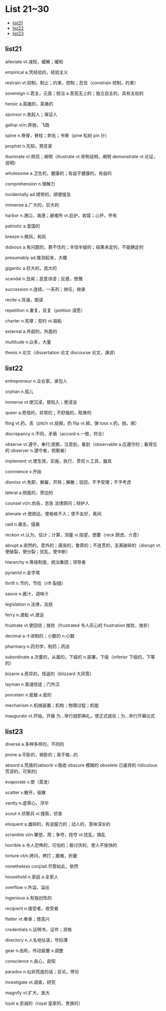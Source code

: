 # List 21~30

- [list21](#list21)
- [list22](#list22)
- [list23](#list23)

## list21

alleviate		vt.减轻，缓解；缓和

empirical		a.凭经验的，经验主义

restrain 	vt.抑制，制止；约束，控制；忍住（constrain	控制，约束）

sovereign		n.君主，元首；统治	a.至高无上的；独立自主的，具有主权的

heroic		a.英雄的，英勇的

sponsor		n.发起人；保证人

gallop		vi/n.奔驰，飞跑

spine		n.脊骨，脊柱；刺毛；书脊（pine 松树	pin 针）

prophet		n.先知，预言家

illuminate		vt.照亮；阐明（illustrate vt.举例说明，阐明 demonstrate	vt.论证，说明）

wholesome		a.卫生的，健康的；有益于健康的，有益的

comprehension		n.理解力

incidentally		ad.顺带的，顺便提及

immense		a.广大的，巨大的

harbor 		n.港口，海港；避难所	vt.庇护，收容；心怀，怀有

patriotic		a.爱国的

breeze		n.微风，和风

dubious		a.有问题的，靠不住的；半信半疑的；结果未定的，不能确定的

presumably		ad.推测起来，大概

gigantic		a.巨大的，庞大的

scandal		n.丑闻；恶意诽谤；反感，愤慨

succession		n.连续，一系列；继任，继承

recite		v.背诵，朗读

repetition		n.重复，反复（petition 请愿）

charter		n.宪章；契约	vt.祖船

external		a.外部的，外面的

multitude		n.众多，大量 

thesis 		n.论文（dissertation		论文	discourse	 论文，演讲）

## list22

entrepreneur			n.企业家，承包人

orphan		n.孤儿

immerse		vt.使沉浸，使陷入；使浸没

queer		a.奇怪的，异常的；不舒服的，眩晕的

fling			vt.扔，丢（pitch vt.投掷，扔		flip		vt.掷，弹	toss v.扔，抛，掷）

discrepancy		n.不同，矛盾（accord 	n.一致，符合）

observe 		vt.遵守，奉行;观察，注意到，看到（observable	a.应遵守的；看得见的 observer n.遵守者，观察者）

implement		vt.使生效，实施，执行，贯彻	n.工具，器具

commence		v.开始

dismiss		vt.免职，解雇，开除；解散；驳回，不予受理；不予考虑

lateral		a.侧面的，旁边的

counsel		vt/n.劝告，忠告	法律顾问；辩护人

alienate		vt.使疏远，使格格不入；使不友好，离间

raid	n.袭击，侵袭

reckon		vt.认为，估计；计算，测量 vi.指望，想要（reck 顾虑，介意）

abrupt		a.突然的，意外的；唐突的，鲁莽的；不连贯的，支离破碎的（disrupt vt.使破裂，使分裂；扰乱，使中断）

hierarchy		n.等级制度，统治集团；领导者

pyramid		n.金字塔

thrift		n.节约，节俭（rift 裂缝）

sauce		n.酱汁，调味汁

legislation		n.法律，法规

ferry			n.渡船	vt.渡运

frustrate		vt.使回信；挫败（frustrated 令人灰心的 frustration 挫败，挫折）

decimal	a.十进制的；小数的	n.小数

pharmacy		n.药剂学，制药；药店

subordinate		a.次要的，从属的，下级的	n.部署，下级（inferior 下级的，下等的）

bizarre		a.奇异的，怪诞的（blizzard 大风雪）

layman		n.普通信徒；门外汉

porcelain		n.瓷器	a.瓷的

mechanism		n.机械装置；机构；物理过程；机能

inaugurate 	vt.开始，开展	为...举行就职典礼，使正式就任；为...举行开幕仪式

## list23

diverse		a.多种多样的，不同的

prone		a.平卧的，俯卧的；易于做…的

absord		a.荒唐的(absorb v.吸收	obscure 模糊的	obsolete 已废弃的	ridiculous	荒谬的，可笑的)

evaporate		v.使（蒸发）

scatter		v.散开，驱散

vanity		n.虚荣心，浮华

scout		n.侦察兵	vi.搜索，侦查

eloquent		a.雄辩的，有说服力的；动人的，意味深长的

scramble		vi/n.攀登，爬；争夺，抢夺	vt.扰乱，搞乱

horrible		a.令人恐怖的，可怕的；极讨厌的，使人不愉快的

torture		vt/n.拷问，拷打；磨难，折磨

nonetheless		conj/ad.尽管如此，依然

household		n.家庭	a.全家人

overflow		v.外溢，溢出

ingenious		a.有独创性的

recipient	n.接受者，收受者

flatter		vt.奉承；使高兴

credentials		n.证明书，证件；资格

directory		n.人名地址录，号码薄

gear		n.齿轮，传动装置 v.调整

conscience		n.良心，良知

paradox		n.似非而是的话；反论，悖论

investigate		vt.调查，研究

magnify		vt.扩大，放大

loyal 	a.忠诚的（royal 皇家的，贵族的）


